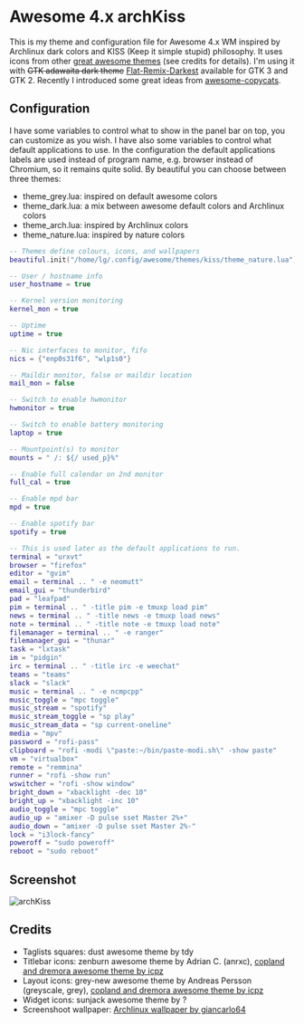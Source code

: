 # Awesome 4.x archKiss

This is my theme and configuration file for Awesome 4.x WM inspired by Archlinux dark colors and KISS (Keep it simple stupid) philosophy. 
It uses icons from other [great awesome themes](https://github.com/mikar/awesome-themes) (see credits for details).
I'm using it with ~~GTK adawaita dark theme~~ [Flat-Remix-Darkest](https://drasite.com/flat-remix-gtk) available for GTK 3 and GTK 2.
Recently I introduced some great ideas from [awesome-copycats](https://github.com/lcpz/awesome-copycats).

## Configuration

I have some variables to control what to show in the panel bar on top, you can customize as you wish.
I have also some variables to control what default applications to use. In the configuration the default applications labels are used instead of program name,
e.g. browser instead of Chromium, so it remains quite solid.
By beautiful you can choose between three themes:
* theme_grey.lua: inspired on default awesome colors
* theme_dark.lua: a mix between awesome default colors and Archlinux colors
* theme_arch.lua: inspired by Archlinux colors
* theme_nature.lua: inspired by nature colors

```lua
-- Themes define colours, icons, and wallpapers
beautiful.init("/home/lg/.config/awesome/themes/kiss/theme_nature.lua")

-- User / hostname info
user_hostname = true

-- Kernel version monitoring
kernel_mon = true

-- Uptime
uptime = true

-- Nic interfaces to monitor, fifo
nics = {"enp0s31f6", "wlp1s0"}

-- Maildir monitor, false or maildir location
mail_mon = false

-- Switch to enable hwmonitor
hwmonitor = true

-- Switch to enable battery monitoring
laptop = true

-- Mountpoint(s) to monitor
mounts = " /: ${/ used_p}%"

-- Enable full calendar on 2nd monitor
full_cal = true

-- Enable mpd bar
mpd = true

-- Enable spotify bar
spotify = true

-- This is used later as the default applications to run.
terminal = "urxvt"
browser = "firefox"
editor = "gvim"
email = terminal .. " -e neomutt"
email_gui = "thunderbird"
pad = "leafpad"
pim = terminal .. " -title pim -e tmuxp load pim"
news = terminal .. " -title news -e tmuxp load news"
note = terminal .. " -title note -e tmuxp load note"
filemanager = terminal .. " -e ranger"
filemanager_gui = "thunar"
task = "lxtask"
im = "pidgin"
irc = terminal .. " -title irc -e weechat"
teams = "teams"
slack = "slack"
music = terminal .. " -e ncmpcpp"
music_toggle = "mpc toggle"
music_stream = "spotify"
music_stream_toggle = "sp play"
music_stream_data = "sp current-oneline"
media = "mpv"
password = "rofi-pass"
clipboard = "rofi -modi \"paste:~/bin/paste-modi.sh\" -show paste"
vm = "virtualbox"
remote = "remmina"
runner = "rofi -show run"
wswitcher = "rofi -show window"
bright_down = "xbacklight -dec 10"
bright_up = "xbacklight -inc 10"
audio_toggle = "mpc toggle"
audio_up = "amixer -D pulse sset Master 2%+"
audio_down = "amixer -D pulse sset Master 2%-"
lock = "i3lock-fancy"
poweroff = "sudo poweroff"
reboot = "sudo reboot"

```

## Screenshot

![archKiss](archKiss.png)

## Credits
* Taglists squares: dust awesome theme by tdy
* Titlebar icons: zenburn awesome theme by Adrian C. (anrxc), [copland and dremora awesome theme by icpz](https://github.com/lcpz/awesome-copycats)
* Layout icons: grey-new awesome theme by Andreas Persson (greyscale, grey), [copland and dremora awesome theme by icpz](https://github.com/lcpz/awesome-copycats)
* Widget icons: sunjack awesome theme by ?
* Screenshoot wallpaper: [Archlinux wallpaper by giancarlo64](https://www.deviantart.com/giancarlo64/art/ArchLinux-Wallpaper-360078960)
